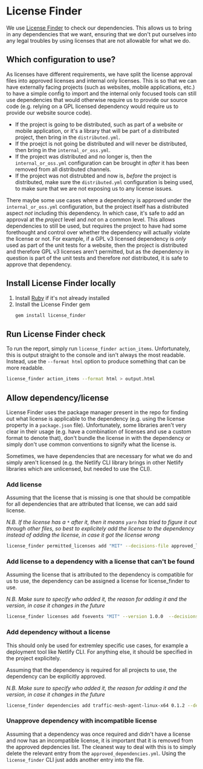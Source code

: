 # License Finder

We use [License Finder](https://github.com/pivotal/LicenseFinder) to check our dependencies. This allows us to bring in any dependencies that we want, ensuring that we don't put ourselves into any legal troubles by using licenses that are not allowable for what we do.

## Which configuration to use?

As licenses have different requirements, we have split the license approval files into approved licenses and internal only licenses. This is so that we can have externally facing projects (such as websites, mobile applications, etc.) to have a simple config to import and the internal only focused tools can still use dependencies that would otherwise require us to provide our source code (e.g. relying on a GPL licensed dependency would require us to provide our website source code).

- If the project is going to be distributed, such as part of a website or mobile application, or it's a library that will be part of a distributed project, then bring in the `distributed.yml`.
- If the proejct is not going be distributed and will never be distributed, then bring in the `internal_or_oss.yml`.
- If the project was distributed and no longer is, then the `internal_or_oss.yml` configuration can be brought in _after_ it has been removed from all distributed channels.
- If the project was not distrubted and now is, _before_ the project is distributed, make sure the `distributed.yml` configuration is being used, to make sure that we are not exposing us to any license issues.

There maybe some use cases where a dependency is approved under the `internal_or_oss.yml` configuration, but the project itself has a distributed aspect _not_ including this dependency. In which case, it's safe to add an approval at the _project_ level and _not_ on a common level. This allows dependencies to still be used, but requires the project to have had some forethought and control over whether the dependency will actually violate the license or not. For example, if a GPL v3 licensed dependency is _only_ used as part of the unit tests for a website, then the project is distributed and therefore GPL v3 licenses aren't permitted, but as the dependency in question is part of the unit tests and therefore _not_ distributed, it is safe to approve that dependency.

## Install License Finder locally

1. Install [Ruby](https://www.ruby-lang.org/en/) if it's not already installed
2. Install the License Finder gem
   ```bash
   gem install license_finder
   ```

## Run License Finder check

To run the report, simply run `license_finder action_items`. Unfortunately, this is output straight to the console and isn't always the most readable. Instead, use the `--format html` option to produce something that can be more readable.

```bash
license_finder action_items --format html > output.html
```

## Allow dependency/license

License Finder uses the package manager present in the repo for finding out what license is applicable to the dependency (e.g. using the license property in a `package.json` file). Unfortunately, some libraries aren't very clear in their usage (e.g. have a combination of licenses and use a custom format to denote that), don't bundle the license in with the dependency or simply don't use common conventions to signify what the license is.

Sometimes, we have dependencies that are necessary for what we do and simply aren't licensed (e.g. the Netlify CLI library brings in other Netlify libraries which are unlicensed, but needed to use the CLI).

### Add license

Assuming that the license that is missing is one that should be compatible for all dependencies that are attributed that license, we can add said license.

_N.B. If the license has a `*` after it, then it means `yarn` has tried to figure it out through other files, so best to explicitely add the license to the dependency instead of adding the license, in case it got the license wrong_

```bash
license_finder permitted_licenses add "MIT" --decisions-file approved_licenses.yml --who "Benjamin Sproule" --why "Compatible license"
```

### Add license to a dependency with a license that can't be found

Assuming the license that is attributed to the dependency is compatible for us to use, the dependency can be assigned a license for license_finder to use.

_N.B. Make sure to specify who added it, the reason for adding it and the version, in case it changes in the future_

```bash
license_finder licenses add fsevents "MIT" --version 1.0.0  --decisions-file fixed_dependency_licenses.yml --who "Benjamin Sproule" --why "Later versions added license"
```

### Add dependency without a license

This should only be used for extremley specific use cases, for example a deployment tool like Netlify CLI. For anything else, it should be specified in the project explicitely.

Assuming that the dependency is required for all projects to use, the dependency can be explicitly approved.

_N.B. Make sure to specify who added it, the reason for adding it and the version, in case it changes in the future_

```bash
license_finder dependencies add traffic-mesh-agent-linux-x64 0.1.2 --decisions-file approved_dependencies.yml --who "Benjamin Sproule" --why "license_finder can't access the repo (required by Netlify CLI)"
```

### Unapprove dependency with incompatible license

Assuming that a dependency was once required and didn't have a license and now has an incompatible license, it is important that it is removed from the approved depdencies list. The cleanest way to deal with this is to simply delete the relevant entry from the `approved_dependencies.yml`. Using the `license_finder` CLI just adds another entry into the file.
